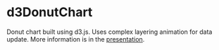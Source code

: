 # d3DonutChart
Donut chart built using d3.js. Uses complex layering animation for data update. More information is in the [presentation](https://sway.com/ZKhkwHehtGrgODwI).
